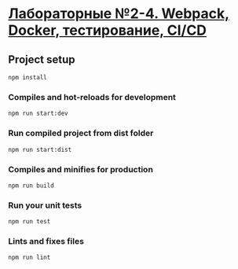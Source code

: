 # [Лабораторные №2-4. Webpack, Docker, тестирование, CI/CD](https://www.notion.so/2-4-Webpack-Docker-CI-CD-889be8073aa24ac29bf4788b30e31537)

## Project setup
```
npm install
```

### Compiles and hot-reloads for development
```
npm run start:dev
```

### Run compiled project from dist folder
```
npm run start:dist
```

### Compiles and minifies for production
```
npm run build
```

### Run your unit tests
```
npm run test
```

### Lints and fixes files
```
npm run lint
```
